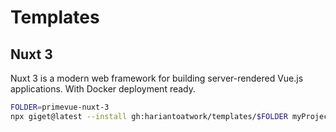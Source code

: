 # Templates

## Nuxt 3

Nuxt 3 is a modern web framework for building server-rendered Vue.js applications.
With Docker deployment ready.

```bash
FOLDER=primevue-nuxt-3
npx giget@latest --install gh:hariantoatwork/templates/$FOLDER myProject
```